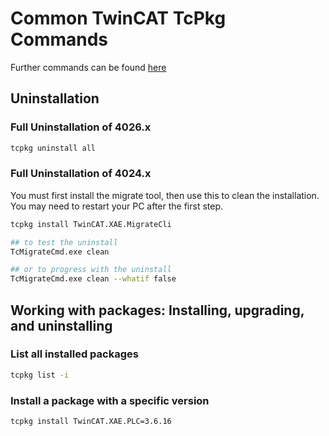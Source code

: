 # Common TwinCAT TcPkg Commands

Further commands can be found [here](https://infosys.beckhoff.com/english.php?content=../content/1033/tc3_installation/15698626059.html&id=)

## Uninstallation

### Full Uninstallation of 4026.x

```bash
tcpkg uninstall all
```

### Full Uninstallation of 4024.x

You must first install the migrate tool, then use this to clean the installation. You may need to restart your PC after the first step.

```bash
tcpkg install TwinCAT.XAE.MigrateCli

## to test the uninstall
TcMigrateCmd.exe clean

## or to progress with the uninstall
TcMigrateCmd.exe clean --whatif false
```

## Working with packages: Installing, upgrading, and uninstalling

### List all installed packages

```bash
tcpkg list -i
```

### Install a package with a specific version

```bash
tcpkg install TwinCAT.XAE.PLC=3.6.16
```
